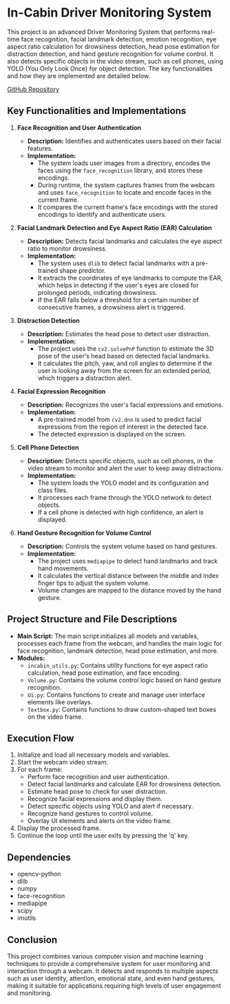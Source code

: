 # In-Cabin Driver Monitoring System

This project is an advanced Driver Monitoring System that performs real-time face recognition, facial landmark detection, emotion recognition, eye aspect ratio calculation for drowsiness detection, head pose estimation for distraction detection, and hand gesture recognition for volume control. It also detects specific objects in the video stream, such as cell phones, using YOLO (You Only Look Once) for object detection. The key functionalities and how they are implemented are detailed below.

[GitHub Repository](https://github.com/soorajabraham1/Driver-Monitoring-System)

## Key Functionalities and Implementations

1. **Face Recognition and User Authentication**
    - **Description:** Identifies and authenticates users based on their facial features.
    - **Implementation:**
        - The system loads user images from a directory, encodes the faces using the `face_recognition` library, and stores these encodings.
        - During runtime, the system captures frames from the webcam and uses `face_recognition` to locate and encode faces in the current frame.
        - It compares the current frame's face encodings with the stored encodings to identify and authenticate users.

2. **Facial Landmark Detection and Eye Aspect Ratio (EAR) Calculation**
    - **Description:** Detects facial landmarks and calculates the eye aspect ratio to monitor drowsiness.
    - **Implementation:**
        - The system uses `dlib` to detect facial landmarks with a pre-trained shape predictor.
        - It extracts the coordinates of eye landmarks to compute the EAR, which helps in detecting if the user's eyes are closed for prolonged periods, indicating drowsiness.
        - If the EAR falls below a threshold for a certain number of consecutive frames, a drowsiness alert is triggered.

3. **Distraction Detection**
    - **Description:** Estimates the head pose to detect user distraction.
    - **Implementation:**
        - The project uses the `cv2.solvePnP` function to estimate the 3D pose of the user's head based on detected facial landmarks.
        - It calculates the pitch, yaw, and roll angles to determine if the user is looking away from the screen for an extended period, which triggers a distraction alert.

4. **Facial Expression Recognition**
    - **Description:** Recognizes the user's facial expressions and emotions.
    - **Implementation:**
        - A pre-trained model from `cv2.dnn` is used to predict facial expressions from the region of interest in the detected face.
        - The detected expression is displayed on the screen.

5. **Cell Phone Detection**
    - **Description:** Detects specific objects, such as cell phones, in the video stream to monitor and alert the user to keep away distractions.
    - **Implementation:**
        - The system loads the YOLO model and its configuration and class files.
        - It processes each frame through the YOLO network to detect objects.
        - If a cell phone is detected with high confidence, an alert is displayed.

6. **Hand Gesture Recognition for Volume Control**
    - **Description:** Controls the system volume based on hand gestures.
    - **Implementation:**
        - The project uses `mediapipe` to detect hand landmarks and track hand movements.
        - It calculates the vertical distance between the middle and index finger tips to adjust the system volume.
        - Volume changes are mapped to the distance moved by the hand gesture.

## Project Structure and File Descriptions

- **Main Script:** The main script initializes all models and variables, processes each frame from the webcam, and handles the main logic for face recognition, landmark detection, head pose estimation, and more.
- **Modules:**
    - `incabin_utils.py`: Contains utility functions for eye aspect ratio calculation, head pose estimation, and face encoding.
    - `Volume.py`: Contains the volume control logic based on hand gesture recognition.
    - `Ui.py`: Contains functions to create and manage user interface elements like overlays.
    - `Textbox.py`: Contains functions to draw custom-shaped text boxes on the video frame.

## Execution Flow

1. Initialize and load all necessary models and variables.
2. Start the webcam video stream.
3. For each frame:
    - Perform face recognition and user authentication.
    - Detect facial landmarks and calculate EAR for drowsiness detection.
    - Estimate head pose to check for user distraction.
    - Recognize facial expressions and display them.
    - Detect specific objects using YOLO and alert if necessary.
    - Recognize hand gestures to control volume.
    - Overlay UI elements and alerts on the video frame.
4. Display the processed frame.
5. Continue the loop until the user exits by pressing the 'q' key.

## Dependencies

- opencv-python
- dlib
- numpy
- face-recognition
- mediapipe
- scipy
- imutils

## Conclusion

This project combines various computer vision and machine learning techniques to provide a comprehensive system for user monitoring and interaction through a webcam. It detects and responds to multiple aspects such as user identity, attention, emotional state, and even hand gestures, making it suitable for applications requiring high levels of user engagement and monitoring.
